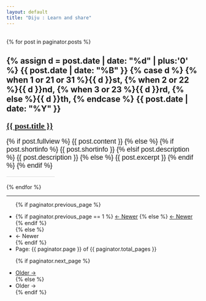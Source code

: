 ```yaml
---
layout: default
title: "Diju : Learn and share"
---
```


<br/>
{% for post in paginator.posts %}

<article class="home">

  <h2>
 <p class="post-date">
    {% assign d = post.date | date: "%d" | plus:'0' %}
    {{ post.date | date: "%B" }}
    {% case d %}
    {% when 1 or 21 or 31 %}{{ d }}st,
    {% when 2 or 22 %}{{ d }}nd,
    {% when 3 or 23 %}{{ d }}rd,
    {% else %}{{ d }}th,
    {% endcase %}
    {{ post.date | date: "%Y" }}
  </p>
    <a href="{{ site.BASE_PATH }}{{ post.url }}" style="font-family: ubuntu">{{ post.title }}</a>
  </h2>

  <div style="font-family: 'Raleway', sans-serif;font-size:large">
    {% if post.fullview %}
    {{ post.content }}
    {% else %}
    {% if post.shortinfo %}
    {{ post.shortinfo }}
    {% elsif post.description %}
    {{ post.description }}
    {% else %}
    {{ post.excerpt }}
    {% endif %}
    {% endif %}
    <hr class="hr-line1 " style="background-color:#D8D8D8;width:25%;" align="left">
  </div>
</article>
{% endfor %}
<hr/>

<ul class="pager">

  {% if paginator.previous_page %}
  <li class="previous">
    {% if paginator.previous_page == 1 %}
    <a href="{{ site.BASE_PATH }}/#blog">&larr; Newer</a>
    {% else %}
    <a href="{{ site.BASE_PATH }}/{{ site.paginate_path | replace: ':num', paginator.previous_page }}">&larr; Newer</a>
    {% endif %}
  </li>
  {% else %}
  <li class="previous disabled">
    <a>&larr; Newer</a>
  </li>
  {% endif %}

  <li>
    <span class="page_number">Page: {{ paginator.page }} of {{ paginator.total_pages }}</span>
  </li>

  {% if paginator.next_page %}
  <li class="next">
    <a href="{{ site.BASE_PATH }}/{{ site.paginate_path | replace: ':num', paginator.next_page }}">Older &rarr;</a>
  </li>
  {% else %}
  <li class="next disabled">
    <a>Older &rarr;</a>
  </li>
  {% endif %}

</ul>
